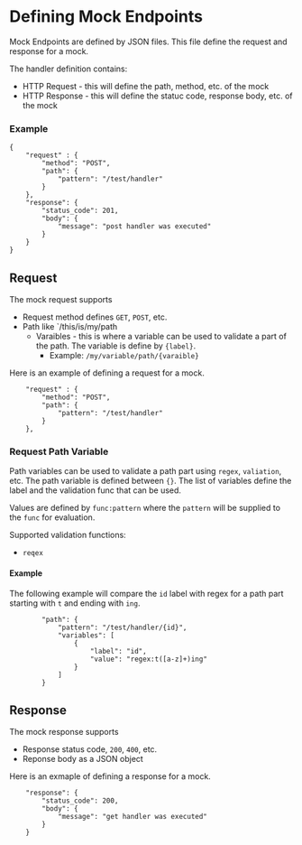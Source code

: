# Defining Mock Endpoints
Mock Endpoints are defined by JSON files.  This file define the request and response for a mock.

The handler definition contains:
* HTTP Request - this will define the path, method, etc. of the mock
* HTTP Response - this will define the statuc code, response body, etc. of the mock

### Example
```
{
    "request" : {
        "method": "POST",
        "path": {
            "pattern": "/test/handler"    
        }
    },
    "response": {
        "status_code": 201,
        "body": {
            "message": "post handler was executed"
        }
    }
}
```
## Request
The mock request supports
* Request method defines `GET`, `POST`, etc.
* Path like `/this/is/my/path
    * Varaibles - this is where a variable can be used to validate a part of the path.  The variable is define by `{label}`.
         * Example: `/my/variable/path/{varaible}`

Here is an example of defining a request for a mock.

```
    "request" : {
        "method": "POST",
        "path": {
            "pattern": "/test/handler"    
        }
    },
```

### Request Path Variable
Path variables can be used to validate a path part using `regex`, `valiation`, etc.  The path variable is defined between `{}`.  The list of variables define the label and the validation func that can be used.

Values are defined by `func:pattern` where the `pattern` will be supplied to the `func` for evaluation.

Supported validation functions:
* `reqex`

#### Example
The following example will compare the `id` label with regex for a path part starting with `t` and ending with `ing`.
```
        "path": {
            "pattern": "/test/handler/{id}",
            "variables": [
                {
                    "label": "id",
                    "value": "regex:t([a-z]+)ing"
                }
            ]    
        }
```

## Response
The mock response supports
* Response status code, `200`, `400`, etc.
* Reponse body as a JSON object

Here is an exmaple of defining a response for a mock.

```
    "response": {
        "status_code": 200,
        "body": {
            "message": "get handler was executed"
        }
    }
```